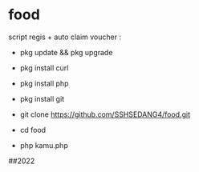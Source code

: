 # food

script regis + auto claim voucher :


- pkg update && pkg upgrade

- pkg install curl

- pkg install php

- pkg install git

- git clone https://github.com/SSHSEDANG4/food.git

- cd food

- php kamu.php

##2022


